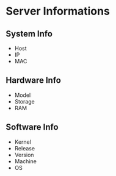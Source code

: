# Server Informations

## System Info

- Host
- IP
- MAC

## Hardware Info

- Model
- Storage
- RAM

## Software Info

- Kernel
- Release
- Version
- Machine
- OS
